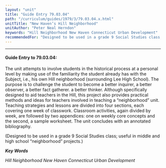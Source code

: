 ```yaml
---
layout: "unit"
title: "Guide Entry 79.03.04"
path: "/curriculum/guides/1979/3/79.03.04.x.html"
unitTitle: "New Haven’s Hill Neighborhood"
unitAuthor: "Peter Neal Herndon"
keywords: "Hill Neighborhood New Haven Connecticut Urban Development"
recommendedFor: "Designed to be used in a grade 9 Social Studies class; useful in middle and high school “neighborhood” projects."
---
```

<body>
<hr/>
<h4>
Guide Entry to 79.03.04:
</h4>
The unit attempts to involve students in the historical process at a personal level by making use of the familiarity the student already has with the Subject, i.e., his own Hill neighborhood (surrounding Lee High School).  The purpose is to challenge the student to become a better inquirer, a better observer, a better fact gatherer.  a better thinker.  Although specifically designed to aid teachers in the Hill, this project also provides practical methods and ideas for teachers involved in teaching a “neighborhood” unit.  Teaching strategies and lessons are divided into four sections, each covering one week of classwork.  Classroom activities, again divided by week, are followed by two appendices: one on weekly core concepts and the second, a sample worksheet.  The unit concludes with an annotated bibliography.
<p>
(Designed to be used in a grade 9 Social Studies class; useful in middle and high school “neighborhood” projects.)
</p>
<p>
<b>
<i>
Key Words
</i>
</b>
<br/>
</p>
<p>
<i>
Hill Neighborhood New Haven Connecticut Urban Development
</i>
</p>
</body>